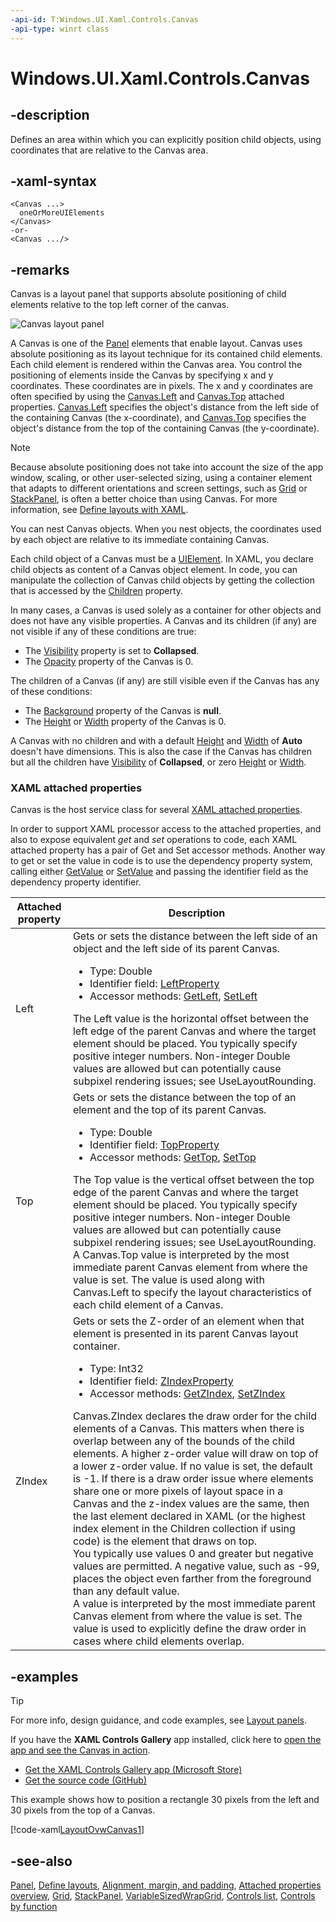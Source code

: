 ```yaml
---
-api-id: T:Windows.UI.Xaml.Controls.Canvas
-api-type: winrt class
---
```


<!-- Class syntax.
public class Canvas : Windows.UI.Xaml.Controls.Panel, Windows.UI.Xaml.Controls.ICanvas
-->

# Windows.UI.Xaml.Controls.Canvas

## -description
Defines an area within which you can explicitly position child objects, using coordinates that are relative to the Canvas area.

## -xaml-syntax
```xaml
<Canvas ...>
  oneOrMoreUIElements
</Canvas>
-or-
<Canvas .../>
```


## -remarks

Canvas is a layout panel that supports absolute positioning of child elements relative to the top left corner of the canvas.

<img alt="Canvas layout panel" src="images/controls/Canvas.png" />

A Canvas is one of the [Panel](panel.md) elements that enable layout. Canvas uses absolute positioning as its layout technique for its contained child elements. Each child element is rendered within the Canvas area. You control the positioning of elements inside the Canvas by specifying x and y coordinates. These coordinates are in pixels. The x and y coordinates are often specified by using the [Canvas.Left](/uwp/api/windows.ui.xaml.controls.canvas#xaml-attached-properties) and [Canvas.Top](/uwp/api/windows.ui.xaml.controls.canvas#xaml-attached-properties) attached properties. [Canvas.Left](/uwp/api/windows.ui.xaml.controls.canvas#xaml-attached-properties) specifies the object's distance from the left side of the containing Canvas (the x-coordinate), and [Canvas.Top](/uwp/api/windows.ui.xaml.controls.canvas#xaml-attached-properties) specifies the object's distance from the top of the containing Canvas (the y-coordinate).

> [!NOTE]
> Because absolute positioning does not take into account the size of the app window, scaling, or other user-selected sizing, using a container element that adapts to different orientations and screen settings, such as [Grid](grid.md) or [StackPanel](stackpanel.md), is often a better choice than using Canvas. For more information, see [Define layouts with XAML](https://docs.microsoft.com/windows/uwp/layout/layouts-with-xaml).

You can nest Canvas objects. When you nest objects, the coordinates used by each object are relative to its immediate containing Canvas.

Each child object of a Canvas must be a [UIElement](../windows.ui.xaml/uielement.md). In XAML, you declare child objects as content of a Canvas object element. In code, you can manipulate the collection of Canvas child objects by getting the collection that is accessed by the [Children](panel_children.md) property.

In many cases, a Canvas is used solely as a container for other objects and does not have any visible properties. A Canvas and its children (if any) are not visible if any of these conditions are true:

+ The [Visibility](../windows.ui.xaml/uielement_visibility.md) property is set to **Collapsed**.
+ The [Opacity](../windows.ui.xaml/uielement_opacity.md) property of the Canvas is 0.

The children of a Canvas (if any) are still visible even if the Canvas has any of these conditions:

+ The [Background](panel_background.md) property of the Canvas is **null**.
+ The [Height](../windows.ui.xaml/frameworkelement_height.md) or [Width](../windows.ui.xaml/frameworkelement_width.md) property of the Canvas is 0.

A Canvas with no children and with a default [Height](../windows.ui.xaml/frameworkelement_height.md) and [Width](../windows.ui.xaml/frameworkelement_width.md) of **Auto** doesn't have dimensions. This is also the case if the Canvas has children but all the children have [Visibility](../windows.ui.xaml/uielement_visibility.md) of **Collapsed**, or zero [Height](../windows.ui.xaml/frameworkelement_height.md) or [Width](../windows.ui.xaml/frameworkelement_width.md).

### XAML attached properties

Canvas is the host service class for several [XAML attached properties](https://docs.microsoft.com/windows/uwp/xaml-platform/attached-properties-overview).

In order to support XAML processor access to the attached properties, and also to expose equivalent _get_ and _set_ operations to code, each XAML attached property has a pair of Get and Set accessor methods. Another way to get or set the value in code is to use the dependency property system, calling either [GetValue](../windows.ui.xaml/dependencyobject_getvalue_1188551207.md) or [SetValue](../windows.ui.xaml/dependencyobject_setvalue_52578133.md) and passing the identifier field as the dependency property identifier.

| Attached property | Description |
| - | - |
| Left | Gets or sets the distance between the left side of an object and the left side of its parent Canvas.<ul><li>Type: Double</li><li>Identifier field: <a href="https://docs.microsoft.com/uwp/api/windows.ui.xaml.controls.canvas.leftproperty">LeftProperty</a></li><li>Accessor methods: <a href="https://docs.microsoft.com/uwp/api/windows.ui.xaml.controls.canvas.getleft">GetLeft</a>, <a href="https://docs.microsoft.com/uwp/api/windows.ui.xaml.controls.canvas.setleft">SetLeft</a></li></ul> The Left value is the horizontal offset between the left edge of the parent Canvas and where the target element should be placed. You typically specify positive integer numbers. Non-integer Double values are allowed but can potentially cause subpixel rendering issues; see UseLayoutRounding. |
| Top | Gets or sets the distance between the top of an element and the top of its parent Canvas.<ul><li>Type: Double</li><li>Identifier field: <a href="https://docs.microsoft.com/uwp/api/windows.ui.xaml.controls.canvas.topproperty">TopProperty</a></li><li>Accessor methods: <a href="https://docs.microsoft.com/uwp/api/windows.ui.xaml.controls.canvas.gettop">GetTop</a>, <a href="https://docs.microsoft.com/uwp/api/windows.ui.xaml.controls.canvas.settop">SetTop</a></li></ul> The Top value is the vertical offset between the top edge of the parent Canvas and where the target element should be placed. You typically specify positive integer numbers. Non-integer Double values are allowed but can potentially cause subpixel rendering issues; see UseLayoutRounding.<br/>A Canvas.Top value is interpreted by the most immediate parent Canvas element from where the value is set. The value is used along with Canvas.Left to specify the layout characteristics of each child element of a Canvas. |
| ZIndex | Gets or sets the Z-order of an element when that element is presented in its parent Canvas layout container.<ul><li>Type: Int32</li><li>Identifier field: <a href="https://docs.microsoft.com/uwp/api/windows.ui.xaml.controls.canvas.zindexproperty">ZIndexProperty</a></li><li>Accessor methods: <a href="https://docs.microsoft.com/uwp/api/windows.ui.xaml.controls.canvas.getzindex">GetZIndex</a>, <a href="https://docs.microsoft.com/uwp/api/windows.ui.xaml.controls.canvas.setzindex">SetZIndex</a></li></ul> Canvas.ZIndex declares the draw order for the child elements of a Canvas. This matters when there is overlap between any of the bounds of the child elements. A higher z-order value will draw on top of a lower z-order value. If no value is set, the default is -1. If there is a draw order issue where elements share one or more pixels of layout space in a Canvas and the z-index values are the same, then the last element declared in XAML (or the highest index element in the Children collection if using code) is the element that draws on top.<br/>You typically use values 0 and greater but negative values are permitted. A negative value, such as -99, places the object even farther from the foreground than any default value.<br/>A value is interpreted by the most immediate parent Canvas element from where the value is set. The value is used to explicitly define the draw order in cases where child elements overlap. |

## -examples

> [!TIP]
> For more info, design guidance, and code examples, see [Layout panels](/windows/uwp/design/layout/layout-panels#canvas).
>
> If you have the **XAML Controls Gallery** app installed, click here to [open the app and see the Canvas in action](xamlcontrolsgallery:/item/Canvas).
> + [Get the XAML Controls Gallery app (Microsoft Store)](https://www.microsoft.com/store/productId/9MSVH128X2ZT)
> + [Get the source code (GitHub)](https://github.com/Microsoft/Xaml-Controls-Gallery)

This example shows how to position a rectangle 30 pixels from the left and 30 pixels from the top of a Canvas.

[!code-xaml[LayoutOvwCanvas1](../windows.ui.xaml/code/layout_ovw_all/CSharp/MainPage.xaml#SnippetLayoutOvwCanvas1)]
<!--<desc><p xml:space="preserve">In the following example, the <xref targtype="class_winrt" rid="w_ui_xaml_ctrl.canvas">Canvas</xref> contains a red rectangle that has <xref targtype="property_winrt" rid="w_ui_xaml_ctrl.canvas_left">Canvas.Left</xref> and <xref targtype="property_winrt" rid="w_ui_xaml_ctrl.canvas_top">Canvas.Top</xref> values of 30.  </p></desc>
    <auto_snippet sample_id="layout_ovw_all" snippet_id="LayoutOvwCanvas2"/>-->

## -see-also
[Panel](panel.md), [Define layouts](https://docs.microsoft.com/windows/uwp/layout/layouts-with-xaml), [Alignment, margin, and padding](https://docs.microsoft.com/windows/uwp/layout/alignment-margin-padding), [Attached properties overview](https://docs.microsoft.com/windows/uwp/xaml-platform/attached-properties-overview), [Grid](grid.md), [StackPanel](stackpanel.md), [VariableSizedWrapGrid](variablesizedwrapgrid.md), [Controls list](https://docs.microsoft.com/windows/uwp/design/controls-and-patterns/), [Controls by function](https://docs.microsoft.com/windows/uwp/controls-and-patterns/controls-by-function)
